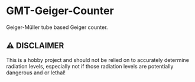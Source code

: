 # GMT-Geiger-Counter
Geiger-Müller tube based Geiger counter.

## ⚠️ DISCLAIMER

This is a hobby project and should not be relied on to accurately determine radiation levels, especially not if those radiation levels are potentially dangerous and or lethal!
